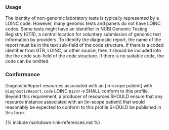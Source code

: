 ### Usage

The identity of non-genomic laboratory tests is typically represented by a LOINC code. However, many genomic tests and panels do not have LOINC codes. Some tests might have an identifier in NCBI Genomic Testing Registry (GTR), a central location for voluntary submission of genomic test information by providers. To identify the diagnostic report, the name of the report must be in the text sub-field of the code structure. If there is a coded identifier from GTR, LOINC, or other source, then it should be included into the the code sub-field of the code structure. If there is no suitable code, the code can be omitted.

### Conformance

DiagnosticReport resources associated with an [in-scope patient] with `DiagnosticReport.code` LOINC `81247-9` SHALL conform to this profile. Beyond this requirement, a producer of resources SHOULD ensure that any resource instance associated with an [in-scope patient] that would reasonably be expected to conform to this profile SHOULD be published in this form.

{% include markdown-link-references.md %}